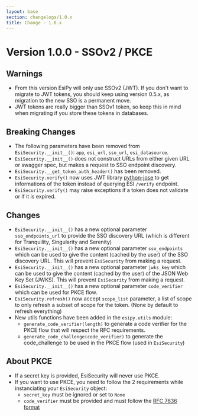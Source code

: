 ```yaml
---
layout: base
section: changelogs/1.0.x
title: Change - 1.0.x
---
```

# Version 1.0.0 - SSOv2 / PKCE

## Warnings
* From this version EsiPy will only use SSOv2 (JWT). If you don't want to migrate to JWT tokens, you should keep using version 0.5.x, as migration to the new SSO is a permanent move.
* JWT tokens are really bigger than SSOv1 token, so keep this in mind when migrating if you store these tokens in databases.
 
## Breaking Changes
* The following parameters have been removed from `EsiSecurity.__init__()`: `app`, `esi_url`, `sso_url`, `esi_datasource`.
* `EsiSecurity.__init__()` does not construct URLs from either given URL or swagger spec, but makes a request to SSO endpoint discovery.
* `EsiSecurity.__get_token_auth_header()` has been removed.
* `EsiSecurity.verify()` now uses JWT library [python-jose](https://github.com/mpdavis/python-jose) to get informations of the token instead of querying ESI `/verify` endpoint.
* `EsiSecurity.verify()` may raise exceptions if a token does not validate or if it is expired. 

## Changes
* `EsiSecurity.__init__()` has a new optional parameter `sso_endpoints_url` to provide the SSO discovery URL (which is different for Tranquility, Singularity and Serenity)
* `EsiSecurity.__init__()` has a new optional parameter `sso_endpoints` which can be used to give the content (cached by the user) of the SSO discovery URL. This will prevent `EsiSecurity` from making a request.
* `EsiSecurity.__init__()` has a new optional parameter `jwks_key` which can be used to give the content (cached by the user) of the JSON Web Key Set (JWKS). This will prevent `EsiSecurity` from making a request.
* `EsiSecurity.__init__()` has a new optional parameter `code_verifier` which can be used for PKCE flow.
* `EsiSecurity.refresh()` now accept `scope_list` parameter, a list of scope to only refresh a subset of scope for the token. (None by default to refresh everything)
* New utils functions have been added in the `esipy.utils` module:
    * `generate_code_verifier(length)` to generate a code verifier for the PKCE flow that will respect the RFC requirements.
	* `generate_code_challenge(code_verifier)` to generate the code_challenge to be used in the PKCE flow (used in `EsiSecurity`)

## About PKCE
* If a secret key is provided, EsiSecurity will never use PKCE.
* If you want to use PKCE, you need to follow the 2 requirements while instanciating your `EsiSecurity` object:
    * `secret_key` must be ignored or set to `None`
	* `code_verifier` must be provided and must follow the [RFC 7636 format](https://tools.ietf.org/html/rfc7636#section-4.1) 

&nbsp;
